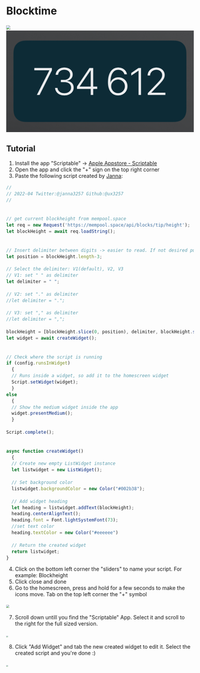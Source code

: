 # Blocktime

<img src="./images/blocktime.jpg" style="zoom: 67%;" />

<img src="./images/blocktime_gap.jpg" style="zoom: 67%;" />

## Tutorial

1. Install the app "Scriptable" -> [Apple Appstore - Scriptable](https://apps.apple.com/ch/app/scriptable/id1405459188?l=en)
1. Open the app and click the "+" sign on the top right corner
1. Paste the following script created by [Janna](https://twitter.com/Janna3257):

```js
//
// 2022-04 Twitter:@janna3257 Github:@ux3257
//


// get current blockheight from mempool.space
let req = new Request('https://mempool.space/api/blocks/tip/height');
let blockHeight = await req.loadString();


// Insert delimiter between digits -> easier to read. If not desired put "//" bevor line 25-36
let position = blockHeight.length-3;

// Select the delimiter: V1(default), V2, V3
// V1: set " " as delimiter
let delimiter = " ";

// V2: set "." as delimiter
//let delimiter = ".";  

// V3: set "," as delimiter
//let delimiter = ",";

blockHeight = [blockHeight.slice(0, position), delimiter, blockHeight.slice(position)].join('');
let widget = await createWidget();


// Check where the script is running
if (config.runsInWidget)
  {
  // Runs inside a widget, so add it to the homescreen widget
  Script.setWidget(widget);
  }
else
  {
  // Show the medium widget inside the app
  widget.presentMedium();
  }

Script.complete();


async function createWidget()
  {
  // Create new empty ListWidget instance
  let listwidget = new ListWidget();

  // Set background color
  listwidget.backgroundColor = new Color("#002b38");

  // Add widget heading
  let heading = listwidget.addText(blockHeight);
  heading.centerAlignText();
  heading.font = Font.lightSystemFont(73);
  //set text color
  heading.textColor = new Color("#eeeeee")

  // Return the created widget
  return listwidget;
}
```

4. Click on the bottom left corner the "sliders" to name your script. For example: Blockheight
5. Click close and done
6. Go to the homescreen, press and hold for a few seconds to make the icons move. Tab on the top left corner the "+" symbol

<img src="./images/2.PNG" style="zoom: 50%;" />

7. Scroll down untill you find the "Scriptable" App. Select it and scroll to the right for the full sized version.

<img src="./images/3.PNG" style="zoom: 30%;" />

8. Click "Add Widget" and tab the new created widget to edit it. Select the created script and you're done :)

<img src="./images/4.PNG" style="zoom: 30%;" />
